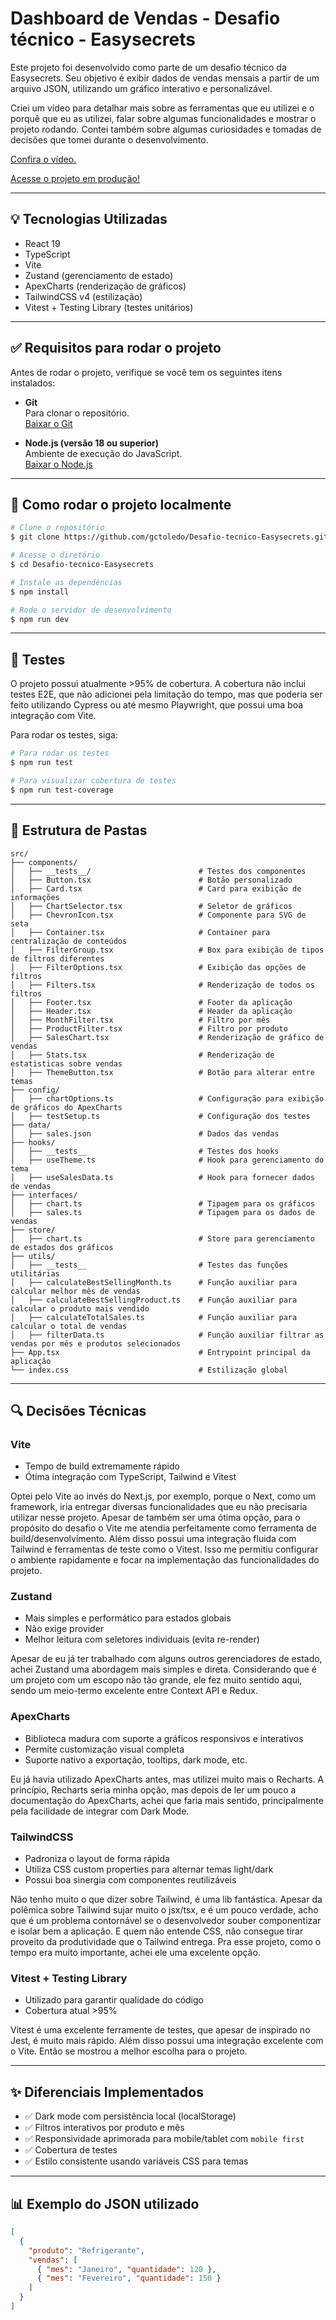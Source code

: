 # Dashboard de Vendas - Desafio técnico - Easysecrets

Este projeto foi desenvolvido como parte de um desafio técnico da Easysecrets. Seu objetivo é exibir dados de vendas mensais a partir de um arquivo JSON, utilizando um gráfico interativo e personalizável.

Criei um vídeo para detalhar mais sobre as ferramentas que eu utilizei e o porquê que eu as utilizei, falar sobre algumas funcionalidades e mostrar o projeto rodando.
Contei também sobre algumas curiosidades e tomadas de decisões que tomei durante o desenvolvimento.

[Confira o vídeo.](https://youtu.be/A-i95WJVdLQ)

[Acesse o projeto em produção!](https://desafio-tecnico-easysecrets-teal.vercel.app)

---

## 💡 Tecnologias Utilizadas

- React 19
- TypeScript
- Vite
- Zustand (gerenciamento de estado)
- ApexCharts (renderização de gráficos)
- TailwindCSS v4 (estilização)
- Vitest + Testing Library (testes unitários)

---

## ✅ Requisitos para rodar o projeto

Antes de rodar o projeto, verifique se você tem os seguintes itens instalados:

- **Git**  
  Para clonar o repositório.  
  [Baixar o Git](https://git-scm.com/downloads)

- **Node.js (versão 18 ou superior)**  
  Ambiente de execução do JavaScript.  
  [Baixar o Node.js](https://nodejs.org/)

---

## 🔧 Como rodar o projeto localmente

```bash
# Clone o repositório
$ git clone https://github.com/gctoledo/Desafio-tecnico-Easysecrets.git

# Acesse o diretório
$ cd Desafio-tecnico-Easysecrets

# Instale as dependências
$ npm install

# Rode o servidor de desenvolvimento
$ npm run dev
```

---

## 🧪 Testes

O projeto possui atualmente >95% de cobertura.
A cobertura não inclui testes E2E, que não adicionei pela limitação do tempo, mas que poderia ser feito utilizando Cypress ou até mesmo Playwright, que possui uma boa integração com Vite.

Para rodar os testes, siga:

```bash
# Para rodar os testes
$ npm run test

# Para visualizar cobertura de testes
$ npm run test-coverage
```

---

## 📖 Estrutura de Pastas

```
src/
├── components/
│   ├── __tests__/                        # Testes dos componentes
│   ├── Button.tsx                        # Botão personalizado
│   ├── Card.tsx                          # Card para exibição de informações
│   ├── ChartSelector.tsx                 # Seletor de gráficos
│   ├── ChevronIcon.tsx                   # Componente para SVG de seta
│   ├── Container.tsx                     # Container para centralização de conteúdos
│   ├── FilterGroup.tsx                   # Box para exibição de tipos de filtros diferentes
│   ├── FilterOptions.tsx                 # Exibição das opções de filtros
│   ├── Filters.tsx                       # Renderização de todos os filtros
│   ├── Footer.tsx                        # Footer da aplicação
│   ├── Header.tsx                        # Header da aplicação
│   ├── MonthFilter.tsx                   # Filtro por mês
│   ├── ProductFilter.tsx                 # Filtro por produto
│   ├── SalesChart.tsx                    # Renderização de gráfico de vendas
│   ├── Stats.tsx                         # Renderização de estatisticas sobre vendas
│   ├── ThemeButton.tsx                   # Botão para alterar entre temas
├── config/
│   ├── chartOptions.ts                   # Configuração para exibição de gráficos do ApexCharts
│   ├── testSetup.ts                      # Configuração dos testes
├── data/
│   ├── sales.json                        # Dados das vendas
├── hooks/
│   ├── __tests__                         # Testes dos hooks
│   ├── useTheme.ts                       # Hook para gerenciamento do tema
│   ├── useSalesData.ts                   # Hook para fornecer dados de vendas
├── interfaces/
│   ├── chart.ts                          # Tipagem para os gráficos
│   ├── sales.ts                          # Tipagem para os dados de vendas
├── store/
│   ├── chart.ts                          # Store para gerenciamento de estados dos gráficos
├── utils/
│   ├── __tests__                         # Testes das funções utilitárias
│   ├── calculateBestSellingMonth.ts      # Função auxiliar para calcular melhor mês de vendas
│   ├── calculateBestSellingProduct.ts    # Função auxiliar para calcular o produto mais vendido
│   ├── calculateTotalSales.ts            # Função auxiliar para calcular o total de vendas
│   ├── filterData.ts                     # Função auxiliar filtrar as vendas por mês e produtos selecionados
├── App.tsx                               # Entrypoint principal da aplicação
└── index.css                             # Estilização global
```

---

## 🔍 Decisões Técnicas

### Vite

- Tempo de build extremamente rápido
- Ótima integração com TypeScript, Tailwind e Vitest

Optei pelo Vite ao invés do Next.js, por exemplo, porque o Next, como um framework, iria entregar diversas funcionalidades que eu não precisaria utilizar nesse projeto. Apesar de também ser uma ótima opção, para o propósito do desafio o Vite me atendia perfeitamente como ferramenta de build/desenvolvimento. Além disso possui uma integração fluida com Tailwind e ferramentas de teste como o Vitest. Isso me permitiu configurar o ambiente rapidamente e focar na implementação das funcionalidades do projeto.

### Zustand

- Mais simples e performático para estados globais
- Não exige provider
- Melhor leitura com seletores individuais (evita re-render)

Apesar de eu já ter trabalhado com alguns outros gerenciadores de estado, achei Zustand uma abordagem mais simples e direta. Considerando que é um projeto com um escopo não tão grande, ele fez muito sentido aqui, sendo um meio-termo excelente entre Context API e Redux.

### ApexCharts

- Biblioteca madura com suporte a gráficos responsivos e interativos
- Permite customização visual completa
- Suporte nativo a exportação, tooltips, dark mode, etc.

Eu já havia utilizado ApexCharts antes, mas utilizei muito mais o Recharts. A princípio, Recharts seria minha opção, mas depois de ler um pouco a documentação do ApexCharts, achei que faria mais sentido, principalmente pela facilidade de integrar com Dark Mode.

### TailwindCSS

- Padroniza o layout de forma rápida
- Utiliza CSS custom properties para alternar temas light/dark
- Possui boa sinergia com componentes reutilizáveis

Não tenho muito o que dizer sobre Tailwind, é uma lib fantástica. Apesar da polêmica sobre Tailwind sujar muito o jsx/tsx, e é um pouco verdade, acho que é um problema contornável se o desenvolvedor souber componentizar e isolar bem a aplicação. E quem não entende CSS, não consegue tirar proveito da produtividade que o Tailwind entrega. Pra esse projeto, como o tempo era muito importante, achei ele uma excelente opção.

### Vitest + Testing Library

- Utilizado para garantir qualidade do código
- Cobertura atual >95%

Vitest é uma excelente ferramente de testes, que apesar de inspirado no Jest, é muito mais rápido. Além disso possui uma integração excelente com o Vite. Então se mostrou a melhor escolha para o projeto.

---

## ✨ Diferenciais Implementados

- ✅ Dark mode com persistência local (localStorage)
- ✅ Filtros interativos por produto e mês
- ✅ Responsividade aprimorada para mobile/tablet com `mobile first`
- ✅ Cobertura de testes
- ✅ Estilo consistente usando variáveis CSS para temas

---

## 📊 Exemplo do JSON utilizado

```json
[
  {
    "produto": "Refrigerante",
    "vendas": [
      { "mes": "Janeiro", "quantidade": 120 },
      { "mes": "Fevereiro", "quantidade": 150 }
    ]
  }
]
```
